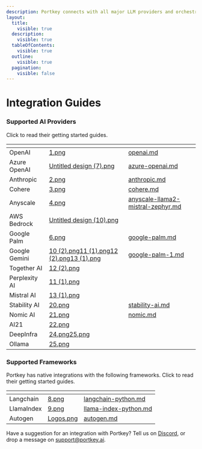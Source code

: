 ```yaml
---
description: Portkey connects with all major LLM providers and orchestration frameworks.
layout:
  title:
    visible: true
  description:
    visible: true
  tableOfContents:
    visible: true
  outline:
    visible: true
  pagination:
    visible: false
---
```


# Integration Guides

### Supported AI Providers

Click to read their getting started guides.

<table data-view="cards" data-full-width="false"><thead><tr><th></th><th data-hidden data-card-cover data-type="files"></th><th data-hidden data-card-target data-type="content-ref"></th></tr></thead><tbody><tr><td>OpenAI</td><td><a href="../../.gitbook/assets/1.png">1.png</a></td><td><a href="openai.md">openai.md</a></td></tr><tr><td>Azure OpenAI</td><td><a href="../../.gitbook/assets/Untitled design (7).png">Untitled design (7).png</a></td><td><a href="azure-openai.md">azure-openai.md</a></td></tr><tr><td>Anthropic</td><td><a href="../../.gitbook/assets/2.png">2.png</a></td><td><a href="anthropic.md">anthropic.md</a></td></tr><tr><td>Cohere</td><td><a href="../../.gitbook/assets/3.png">3.png</a></td><td><a href="cohere.md">cohere.md</a></td></tr><tr><td>Anyscale</td><td><a href="../../.gitbook/assets/4.png">4.png</a></td><td><a href="anyscale-llama2-mistral-zephyr.md">anyscale-llama2-mistral-zephyr.md</a></td></tr><tr><td>AWS Bedrock</td><td><a href="../../.gitbook/assets/Untitled design (10).png">Untitled design (10).png</a></td><td></td></tr><tr><td>Google Palm</td><td><a href="../../.gitbook/assets/6.png">6.png</a></td><td><a href="google-palm.md">google-palm.md</a></td></tr><tr><td>Google Gemini</td><td><a href="../../.gitbook/assets/10 (2).png">10 (2).png</a><a href="../../.gitbook/assets/11 (1).png">11 (1).png</a><a href="../../.gitbook/assets/12 (2).png">12 (2).png</a><a href="../../.gitbook/assets/13 (1).png">13 (1).png</a></td><td><a href="google-palm-1.md">google-palm-1.md</a></td></tr><tr><td>Together AI</td><td><a href="../../.gitbook/assets/12 (2).png">12 (2).png</a></td><td></td></tr><tr><td>Perplexity AI</td><td><a href="../../.gitbook/assets/11 (1).png">11 (1).png</a></td><td></td></tr><tr><td>Mistral AI</td><td><a href="../../.gitbook/assets/13 (1).png">13 (1).png</a></td><td></td></tr><tr><td>Stability AI</td><td><a href="../../.gitbook/assets/20.png">20.png</a></td><td><a href="stability-ai.md">stability-ai.md</a></td></tr><tr><td>Nomic AI</td><td><a href="../../.gitbook/assets/21.png">21.png</a></td><td><a href="nomic.md">nomic.md</a></td></tr><tr><td>AI21</td><td><a href="../../.gitbook/assets/22.png">22.png</a></td><td></td></tr><tr><td>DeepInfra</td><td><a href="../../.gitbook/assets/24.png">24.png</a><a href="../../.gitbook/assets/25.png">25.png</a></td><td></td></tr><tr><td>Ollama</td><td><a href="../../.gitbook/assets/25.png">25.png</a></td><td></td></tr></tbody></table>

### Supported Frameworks

Portkey has native integrations with the following frameworks. Click to read their getting started guides.

<table data-view="cards"><thead><tr><th></th><th data-hidden data-card-cover data-type="files"></th><th data-hidden data-card-target data-type="content-ref"></th></tr></thead><tbody><tr><td>Langchain</td><td><a href="../../.gitbook/assets/8.png">8.png</a></td><td><a href="langchain-python.md">langchain-python.md</a></td></tr><tr><td>LlamaIndex</td><td><a href="../../.gitbook/assets/9.png">9.png</a></td><td><a href="llama-index-python.md">llama-index-python.md</a></td></tr><tr><td>Autogen</td><td><a href="../../.gitbook/assets/Logos.png">Logos.png</a></td><td><a href="autogen.md">autogen.md</a></td></tr></tbody></table>

Have a suggestion for an integration with Portkey? Tell us on [Discord](https://discord.gg/DD7vgKK299), or drop a message on support@portkey.ai.
